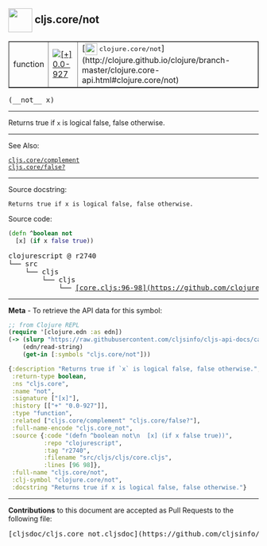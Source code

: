 ## <img width="48px" valign="middle" src="http://i.imgur.com/Hi20huC.png"> cljs.core/not

 <table border="1">
<tr>

<td>function</td>
<td><a href="https://github.com/cljsinfo/cljs-api-docs/tree/0.0-927"><img valign="middle" alt="[+] 0.0-927" src="https://img.shields.io/badge/+-0.0--927-lightgrey.svg"></a> </td>
<td>
[<img height="24px" valign="middle" src="http://i.imgur.com/1GjPKvB.png"> <samp>clojure.core/not</samp>](http://clojure.github.io/clojure/branch-master/clojure.core-api.html#clojure.core/not)
</td>
</tr>
</table>

 <samp>
(__not__ x)<br>
</samp>

---

Returns true if `x` is logical false, false otherwise.

---


See Also:

[`cljs.core/complement`](cljs.core_complement.md)<br>
[`cljs.core/false?`](cljs.core_falseQMARK.md)<br>

---

Source docstring:

```
Returns true if x is logical false, false otherwise.
```

Source code:

```clj
(defn ^boolean not
  [x] (if x false true))
```

 <pre>
clojurescript @ r2740
└── src
    └── cljs
        └── cljs
            └── <ins>[core.cljs:96-98](https://github.com/clojure/clojurescript/blob/r2740/src/cljs/cljs/core.cljs#L96-L98)</ins>
</pre>


---

__Meta__ - To retrieve the API data for this symbol:

```clj
;; from Clojure REPL
(require '[clojure.edn :as edn])
(-> (slurp "https://raw.githubusercontent.com/cljsinfo/cljs-api-docs/catalog/cljs-api.edn")
    (edn/read-string)
    (get-in [:symbols "cljs.core/not"]))
```

```clj
{:description "Returns true if `x` is logical false, false otherwise.",
 :return-type boolean,
 :ns "cljs.core",
 :name "not",
 :signature ["[x]"],
 :history [["+" "0.0-927"]],
 :type "function",
 :related ["cljs.core/complement" "cljs.core/false?"],
 :full-name-encode "cljs.core_not",
 :source {:code "(defn ^boolean not\n  [x] (if x false true))",
          :repo "clojurescript",
          :tag "r2740",
          :filename "src/cljs/cljs/core.cljs",
          :lines [96 98]},
 :full-name "cljs.core/not",
 :clj-symbol "clojure.core/not",
 :docstring "Returns true if x is logical false, false otherwise."}

```

---

__Contributions__ to this document are accepted as Pull Requests to the following file:

 <pre>
[cljsdoc/cljs.core_not.cljsdoc](https://github.com/cljsinfo/cljs-api-docs/blob/master/cljsdoc/cljs.core_not.cljsdoc)
</pre>

